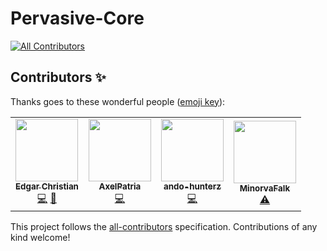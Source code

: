 # Pervasive-Core
<!-- ALL-CONTRIBUTORS-BADGE:START - Do not remove or modify this section -->
[![All Contributors](https://img.shields.io/badge/all_contributors-4-orange.svg?style=flat-square)](#contributors-)
<!-- ALL-CONTRIBUTORS-BADGE:END -->

## Contributors ✨

Thanks goes to these wonderful people ([emoji key](https://allcontributors.org/docs/en/emoji-key)):

<!-- ALL-CONTRIBUTORS-LIST:START - Do not remove or modify this section -->
<!-- prettier-ignore-start -->
<!-- markdownlint-disable -->
<table>
  <tr>
    <td align="center"><a href="https://github.com/edgarcnp"><img src="https://avatars.githubusercontent.com/u/56579802?v=4?s=100" width="100px;" alt=""/><br /><sub><b>Edgar Christian</b></sub></a><br /><a href="https://github.com/edgarcnp/Pervasive-Core/commits?author=edgarcnp" title="Code">💻</a> <a href="#design-edgarcnp" title="Design">🎨</a></td>
    <td align="center"><a href="https://github.com/AxelPat"><img src="https://avatars.githubusercontent.com/u/58724589?v=4?s=100" width="100px;" alt=""/><br /><sub><b>AxelPatria</b></sub></a><br /><a href="https://github.com/edgarcnp/Pervasive-Core/commits?author=axelpat" title="Code">💻</a></td>
    <td align="center"><a href="https://github.com/ando-hunterz"><img src="https://avatars.githubusercontent.com/u/58421717?v=4?s=100" width="100px;" alt=""/><br /><sub><b>ando-hunterz</b></sub></a><br /><a href="https://github.com/edgarcnp/Pervasive-Core/commits?author=ando-hunterz" title="Code">💻</a></td>
    <td align="center"><a href="https://github.com/MinorvaFalk"><img src="https://avatars.githubusercontent.com/u/58933444?v=4?s=100" width="100px;" alt=""/><br /><sub><b>MinorvaFalk</b></sub></a><br /><a href="https://github.com/edgarcnp/Pervasive-Core/commits?author=MinorvaFalk" title="Tests">⚠️</a></td>
  </tr>
</table>

<!-- markdownlint-restore -->
<!-- prettier-ignore-end -->

<!-- ALL-CONTRIBUTORS-LIST:END -->

This project follows the [all-contributors](https://github.com/all-contributors/all-contributors) specification. Contributions of any kind welcome!